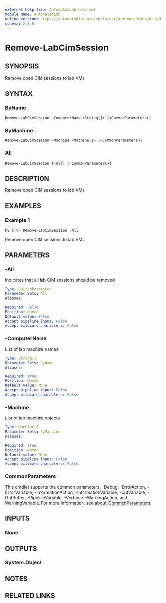 ```yaml
---
external help file: AutomatedLab-help.xml
Module Name: AutomatedLab
online version: https://automatedlab.org/en/latest/AutomatedLab/en-us/Remove-LabCimSession
schema: 2.0.0
---
```


# Remove-LabCimSession

## SYNOPSIS
Remove open CIM sessions to lab VMs

## SYNTAX

### ByName
```
Remove-LabCimSession -ComputerName <String[]> [<CommonParameters>]
```

### ByMachine
```
Remove-LabCimSession -Machine <Machine[]> [<CommonParameters>]
```

### All
```
Remove-LabCimSession [-All] [<CommonParameters>]
```

## DESCRIPTION
Remove open CIM sessions to lab VMs

## EXAMPLES

### Example 1
```powershell
PS C:\> Remove-LabCimSession -All
```

Remove open CIM sessions to lab VMs

## PARAMETERS

### -All
Indicates that all lab CIM sessions should be removed

```yaml
Type: SwitchParameter
Parameter Sets: All
Aliases:

Required: False
Position: Named
Default value: False
Accept pipeline input: False
Accept wildcard characters: False
```

### -ComputerName
List of lab machine names

```yaml
Type: String[]
Parameter Sets: ByName
Aliases:

Required: True
Position: Named
Default value: None
Accept pipeline input: False
Accept wildcard characters: False
```

### -Machine
List of lab machine objects

```yaml
Type: Machine[]
Parameter Sets: ByMachine
Aliases:

Required: True
Position: Named
Default value: None
Accept pipeline input: False
Accept wildcard characters: False
```

### CommonParameters
This cmdlet supports the common parameters: -Debug, -ErrorAction, -ErrorVariable, -InformationAction, -InformationVariable, -OutVariable, -OutBuffer, -PipelineVariable, -Verbose, -WarningAction, and -WarningVariable. For more information, see [about_CommonParameters](http://go.microsoft.com/fwlink/?LinkID=113216).

## INPUTS

### None
## OUTPUTS

### System.Object
## NOTES

## RELATED LINKS

